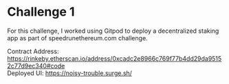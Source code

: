 # Challenge 1
For this challenge, I worked using Gitpod to deploy a decentralized staking app as part of speedrunethereum.com challenge.

Contract Address: https://rinkeby.etherscan.io/address/0xcadc2e8966c769f77b4dd29da95152c77d9ec340#code  
Deployed UI: https://noisy-trouble.surge.sh/
